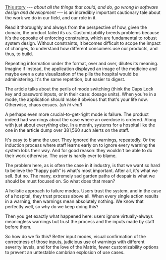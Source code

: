 [This story][story] *--- about all the things that could, and do, go wrong in software design and development ---* is an incredibly important cautionary tale about the work we do in our field, and our role in it.

Read it thoroughly and always from the perspective of how, given the domain, the product failed its us. Customizability breeds problems because it's the opposite of enforcing constraints, which are fundamental to robust system design. Without constraints, it becomes difficult to scope the impact of changes, to understand how different consumers use our products, and thus, to build.

Repeating information under the format, over and over, dilutes its meaning. Imagine if instead, the application displayed an image of the medicine and maybe even a cute visualization of the pills the hospital would be administering. It's the same repetition, but easier to digest.

The article talks about the perils of mode switching (think the Caps Lock key and password inputs, or in their case: dosage units). When you're in a mode, the application should make it obvious that that's your life now. Otherwise, chaos ensues. *(oh hi vim!)*

A perhaps even more crucial-to-get-right mode is failure. The product indeed had warnings about the case where an overdose is ordered. Along with just about everything else. In a month, systems for a hospital like the one in the article dump over 381,560 such alerts on the staff.

It's easy to blame the user. They ignored the warnings, repeatedly. Or the induction process where staff learns early on to ignore every warning the system lobs their way. And for good reason: they wouldn't be able to do their work otherwise. The user is hardly ever to blame.

The problem here, as is often the case in it industry, is that we want so hard to believe the "happy path" is what's most important. After all, it's what we sell. But no. The many, extremely sad garden paths of despair is what we should be must focused on. So what does that mean?

A holistic approach to failure modes. Users trust the system, and in the case of a hospital, they trust process above all. When every single action results in a warning, then warnings mean absolutely nothing. We know that perfectly well, so why do we keep doing this?

Then you get exactly what happened here: users ignore virtually-always meaningless warnings but trust the process and the inputs made by staff before them.

So how do we fix this? Better input modes, visual confirmation of the correctness of those inputs, judicious use of warnings with different severity levels, and for the love of the Matrix, fewer customizability options to prevent an untestable cambrian explosion of use cases.

[story]: https://medium.com/backchannel/how-technology-led-a-hospital-to-give-a-patient-38-times-his-dosage-ded7b3688558
